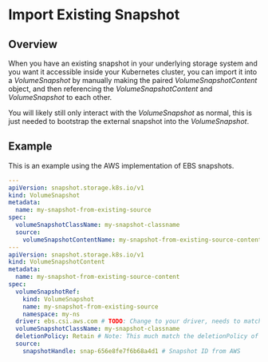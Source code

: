 # Import Existing Snapshot

## Overview

When you have an existing snapshot in your underlying storage system
and you want it accessible inside your Kubernetes cluster,
you can import it into a _VolumeSnapshot_ by manually making the paired
_VolumeSnapshotContent_ object, and then referencing the _VolumeSnapshotContent_
and _VolumeSnapshot_ to each other.

You will likely still only interact with the _VolumeSnapshot_ as normal, this is just
needed to bootstrap the external snapshot into the _VolumeSnapshot_.

## Example

This is an example using the AWS implementation of EBS snapshots.

```yaml
---
apiVersion: snapshot.storage.k8s.io/v1
kind: VolumeSnapshot
metadata:
  name: my-snapshot-from-existing-source
spec:
  volumeSnapshotClassName: my-snapshot-classname
  source:
    volumeSnapshotContentName: my-snapshot-from-existing-source-content
---
apiVersion: snapshot.storage.k8s.io/v1
kind: VolumeSnapshotContent
metadata:
  name: my-snapshot-from-existing-source-content
spec:
  volumeSnapshotRef:
    kind: VolumeSnapshot
    name: my-snapshot-from-existing-source
    namespace: my-ns
  driver: ebs.csi.aws.com # TODO: Change to your driver, needs to match your volumeSnapshotClassName
  volumeSnapshotClassName: my-snapshot-classname
  deletionPolicy: Retain # Note: This much match the deletionPolicy of your volumeSnapshotClassName
  source:
    snapshotHandle: snap-656e8fe7f6b68a4d1 # Snapshot ID from AWS
```